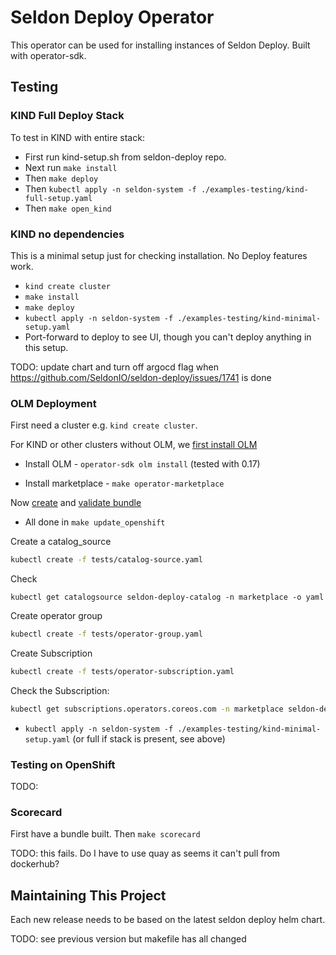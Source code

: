 # Seldon Deploy Operator

This operator can be used for installing instances of Seldon Deploy. Built with operator-sdk.

## Testing

### KIND Full Deploy Stack

To test in KIND with entire stack:

* First run kind-setup.sh from seldon-deploy repo.
* Next run `make install`
* Then `make deploy`
* Then `kubectl apply -n seldon-system -f ./examples-testing/kind-full-setup.yaml`
* Then `make open_kind`

### KIND no dependencies

This is a minimal setup just for checking installation. No Deploy features work.

* `kind create cluster`
* `make install`
* `make deploy`
* `kubectl apply -n seldon-system -f ./examples-testing/kind-minimal-setup.yaml`
*  Port-forward to deploy to see UI, though you can't deploy anything in this setup.

TODO: update chart and turn off argocd flag when https://github.com/SeldonIO/seldon-deploy/issues/1741 is done

### OLM Deployment

First need a cluster e.g. `kind create cluster`.

For KIND or other clusters without OLM, we [first install OLM](https://sdk.operatorframework.io/docs/olm-integration/quickstart-bundle/)

* Install OLM - `operator-sdk olm install` (tested with 0.17)

* Install marketplace - `make operator-marketplace`

Now [create](https://redhat-connect.gitbook.io/certified-operator-guide/ocp-deployment/operator-metadata/creating-the-metadata-bundle) and [validate bundle](https://redhat-connect.gitbook.io/certified-operator-guide/ocp-deployment/operator-metadata/creating-the-csv)

* All done in `make update_openshift`

Create a catalog_source

```bash
kubectl create -f tests/catalog-source.yaml
```

Check

```
kubectl get catalogsource seldon-deploy-catalog -n marketplace -o yaml
```

Create operator group

```bash
kubectl create -f tests/operator-group.yaml
```

Create Subscription

```bash
kubectl create -f tests/operator-subscription.yaml
```
Check the Subscription:
```bash
kubectl get subscriptions.operators.coreos.com -n marketplace seldon-deploy-operator-subsription -o yaml
```

* `kubectl apply -n seldon-system -f ./examples-testing/kind-minimal-setup.yaml` (or full if stack is present, see above)

### Testing on OpenShift

TODO:

### Scorecard

First have a bundle built. Then `make scorecard`

TODO: this fails. Do I have to use quay as seems it can't pull from dockerhub?

## Maintaining This Project

Each new release needs to be based on the latest seldon deploy helm chart. 

TODO: see previous version but makefile has all changed